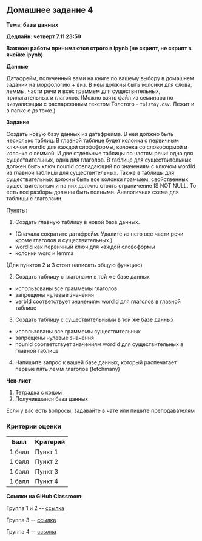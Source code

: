 ## Домашнее задание 4

**Тема: базы данных**

**Дедлайн: четверт 7.11 23:59**

**Важное: работы принимаются строго в ipynb (не скрипт, не скрипт в ячейке ipynb)**

**Данные**

Датафрейм, полученный вами на книге по вашему выбору в домашнем задании на морфологию + виз. В нём должны быть колонки для слова, леммы, части речи и всех граммем для существительных, прилагательных и глаголов. (Можно взять файл из семинара по визуализации с распарсенным текстом Толстого - `tolstoy.csv`. Лежит и в папке с дз тоже.)

**Задание**

Создать новую базу данных из датафрейма. В ней должно быть несколько таблиц. В главной таблице будет колонка с первичным ключом wordId для каждой слофоформы, колонка со словоформой и колонка с леммой. И две отдельные таблицы по частям речи: одна для существительных, одна для глаголов. В таблице для существительных должен быть ключ nounId совпадающий по значениям с ключом wordId из главной таблицы для существительных. Также в таблицы для существительных должны быть все колонки граммем, свойственных существительным и на них должно стоять ограничение IS NOT NULL. То есть все разборы должны быть полными. Аналогичная схема для таблицы с глаголами.


Пункты:

1. Создать главную таблицу в новой базе данных.
  - (Сначала сократите датафрейм. Удалите из него все части речи кроме глаголов и существительных.)
  - wordId как первичный ключ для каждой словоформы
  - колонки word и lemma

(Для пунктов 2 и 3 стоит написать общую функцию)

2. Создать таблицу с глаголами в той же базе данных
  - использованы все граммемы глаголов
  - запрещены нулевые значения
  - verbId соответствует значениям wordId для глаголов в главной таблице

3. Создать таблицу с существительными в той же базе данных
  - использованы все граммемы существительных
  - запрещены нулевые значения
  - nounId соответствует значениям wordId для существительных в главной таблице

4. Напишите запрос к вашей базе данных, который распечатает первые пять лемм глаголов (fetchmany)


**Чек-лист**

1. Тетрадка с кодом
2. Получившаяся база данных

Если у вас есть вопросы, задавайте в чате или пишите преподавателям

### Критерии оценки
  
<table>
    <tr><th>Балл</th><th>Критерий</th></tr>
    <tr><td>1 балл</td><td>Пункт 1</td></tr>
    <tr><td>1 балл</td><td>Пункт 2</td></tr>
    <tr><td>1 балл</td><td>Пункт 3</td></tr>
    <tr><td>1 балл</td><td>Пункт 4</td></tr>
</table>

**Ссылки на GiHub Classroom:**

Группа 1 и 2 -- [ссылка](https://classroom.github.com/a/o5z1WLGY)

Группа 3 -- [ссылка](https://classroom.github.com/a/YTnFWDfI)

Группа 4 -- [ссылка](https://classroom.github.com/a/_zz8yBaJ) 
